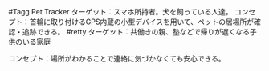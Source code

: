#Tagg Pet Tracker
ターゲット：スマホ所持者。犬を飼っている人達。
コンセプト：首輪に取り付けるGPS内蔵の小型デバイスを用いて、ペットの居場所が確認・追跡できる。
#retty
ターゲット：共働きの親、塾などで帰りが遅くなる子供のいる家庭

コンセプト：場所がわかることで連絡に気づかなくても安心できる。
